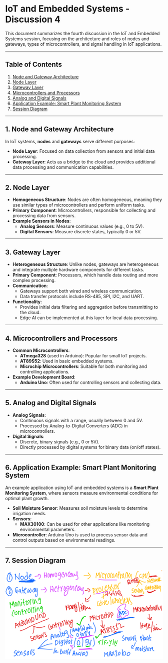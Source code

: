 # IoT and Embedded Systems - Discussion 4

This document summarizes the fourth discussion in the IoT and Embedded Systems session, focusing on the architecture and roles of nodes and gateways, types of microcontrollers, and signal handling in IoT applications.

---

## Table of Contents
1. [Node and Gateway Architecture](#node-and-gateway-architecture)
2. [Node Layer](#node-layer)
3. [Gateway Layer](#gateway-layer)
4. [Microcontrollers and Processors](#microcontrollers-and-processors)
5. [Analog and Digital Signals](#analog-and-digital-signals)
6. [Application Example: Smart Plant Monitoring System](#application-example-smart-plant-monitoring-system)
7. [Session Diagram](#session-diagram)

---

## 1. Node and Gateway Architecture

In IoT systems, **nodes** and **gateways** serve different purposes:
   - **Node Layer**: Focused on data collection from sensors and initial data processing.
   - **Gateway Layer**: Acts as a bridge to the cloud and provides additional data processing and communication capabilities.

---

## 2. Node Layer

- **Homogeneous Structure**: Nodes are often homogeneous, meaning they use similar types of microcontrollers and perform uniform tasks.
- **Primary Component**: Microcontrollers, responsible for collecting and processing data from sensors.
- **Example Sensors in Nodes**:
  - **Analog Sensors**: Measure continuous values (e.g., 0 to 5V).
  - **Digital Sensors**: Measure discrete states, typically 0 or 5V.

---

## 3. Gateway Layer

- **Heterogeneous Structure**: Unlike nodes, gateways are heterogeneous and integrate multiple hardware components for different tasks.
- **Primary Component**: Processors, which handle data routing and more complex processing.
- **Communication**:
  - Gateways support both wired and wireless communication.
  - Data transfer protocols include RS-485, SPI, I2C, and UART.
- **Functionality**:
  - Provides initial data filtering and aggregation before transmitting to the cloud.
  - Edge AI can be implemented at this layer for local data processing.

---

## 4. Microcontrollers and Processors

- **Common Microcontrollers**:
  - **ATmega328** (used in Arduino): Popular for small IoT projects.
  - **AT89S52**: Used in basic embedded systems.
  - **Microchip Microcontrollers**: Suitable for both monitoring and controlling applications.
- **Example Development Board**:
  - **Arduino Uno**: Often used for controlling sensors and collecting data.

---

## 5. Analog and Digital Signals

- **Analog Signals**:
  - Continuous signals with a range, usually between 0 and 5V.
  - Processed by Analog-to-Digital Converters (ADC) in microcontrollers.
- **Digital Signals**:
  - Discrete, binary signals (e.g., 0 or 5V).
  - Directly processed by digital systems for binary data (on/off states).

---

## 6. Application Example: Smart Plant Monitoring System

An example application using IoT and embedded systems is a **Smart Plant Monitoring System**, where sensors measure environmental conditions for optimal plant growth.

- **Soil Moisture Sensor**: Measures soil moisture levels to determine irrigation needs.
- **Sensors**:
  - **MAX30100**: Can be used for other applications like monitoring environmental parameters.
- **Microcontroller**: Arduino Uno is used to process sensor data and control outputs based on environmental readings.

---

## 7. Session Diagram

![Discussion-4 Diagram](discussion-4.png)

